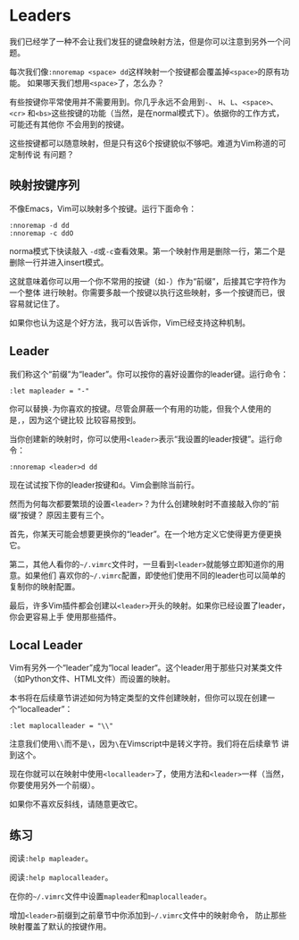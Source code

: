 # Leaders

我们已经学了一种不会让我们发狂的键盘映射方法，但是你可以注意到另外一个问题。

每次我们像`:nnoremap <space> dd`这样映射一个按键都会覆盖掉`<space>`的原有功能。 如果哪天我们想用`<space>`了，怎么办？

有些按键你平常使用并不需要用到。你几乎永远不会用到`-`、 `H`、`L`、`<space>`、`<cr>` 和`<bs>`这些按键的功能（当然，是在normal模式下）。依据你的工作方式，可能还有其他你 不会用到的按键。

这些按键都可以随意映射，但是只有这6个按键貌似不够吧。难道为Vim称道的可定制传说 有问题？

## 映射按键序列

不像Emacs，Vim可以映射多个按键。运行下面命令：

```
:nnoremap -d dd
:nnoremap -c ddO
```

norma模式下快读敲入 `-d`或`-c`查看效果。第一个映射作用是删除一行，第二个是 删除一行并进入insert模式。

这就意味着你可以用一个你不常用的按键（如`-`）作为“前缀”，后接其它字符作为一个整体 进行映射。你需要多敲一个按键以执行这些映射，多一个按键而已，很容易就记住了。

如果你也认为这是个好方法，我可以告诉你，Vim已经支持这种机制。

## Leader

我们称这个“前缀”为“leader”。你可以按你的喜好设置你的leader键。运行命令：

```
:let mapleader = "-"
```

你可以替换`-`为你喜欢的按键。尽管会屏蔽一个有用的功能，但我个人使用的是`,`，因为这个键比较 比较容易按到。

当你创建新的映射时，你可以使用`<leader>`表示“我设置的leader按键”。运行命令：

```
:nnoremap <leader>d dd
```

现在试试按下你的leader按键和`d`。Vim会删除当前行。

然而为何每次都要繁琐的设置`<leader>`？为什么创建映射时不直接敲入你的“前缀”按键？ 原因主要有三个。

首先，你某天可能会想要更换你的“leader”。在一个地方定义它使得更方便更换它。

第二，其他人看你的`~/.vimrc`文件时，一旦看到`<leader>`就能够立即知道你的用意。如果他们 喜欢你的`~/.vimrc`配置，即使他们使用不同的leader也可以简单的复制你的映射配置。

最后，许多Vim插件都会创建以`<leader>`开头的映射。如果你已经设置了leader，你会更容易上手 使用那些插件。

## Local Leader

Vim有另外一个“leader”成为“local leader“。这个leader用于那些只对某类文件 （如Python文件、HTML文件）而设置的映射。

本书将在后续章节讲述如何为特定类型的文件创建映射，但你可以现在创建一个“localleader”：

```
:let maplocalleader = "\\"
```

注意我们使用`\\`而不是`\`，因为`\`在Vimscript中是转义字符。我们将在后续章节 讲到这个。

现在你就可以在映射中使用`<localleader>`了，使用方法和`<leader>`一样（当然， 你要使用另外一个前缀）。

如果你不喜欢反斜线，请随意更改它。

## 练习

阅读`:help mapleader`。

阅读`:help maplocalleader`。

在你的`~/.vimrc`文件中设置`mapleader`和`maplocalleader`。

增加`<leader>`前缀到之前章节中你添加到`~/.vimrc`文件中的映射命令， 防止那些映射覆盖了默认的按键作用。